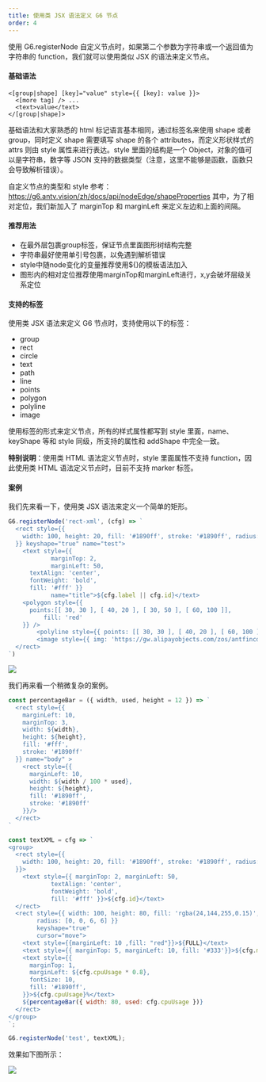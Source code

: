```yaml
---
title: 使用类 JSX 语法定义 G6 节点
order: 4
---
```


使用 G6.registerNode 自定义节点时，如果第二个参数为字符串或一个返回值为字符串的 function，我们就可以使用类似 JSX 的语法来定义节点。

#### 基础语法

```
<[group|shape] [key]="value" style={{ [key]: value }}>
  <[more tag] /> ...
  <text>value</text>
</[group|shape]>
```

基础语法和大家熟悉的 html 标记语言基本相同，通过标签名来使用 shape 或者 group，同时定义 shape 需要填写 shape 的各个 attributes，而定义形状样式的 attrs 则由 style 属性来进行表达。style 里面的结构是一个 Object，对象的值可以是字符串，数字等 JSON 支持的数据类型（注意，这里不能够是函数，函数只会导致解析错误）。


自定义节点的类型和 style 参考：https://g6.antv.vision/zh/docs/api/nodeEdge/shapeProperties
其中，为了相对定位，我们新加入了 marginTop 和 marginLeft 来定义左边和上面的间隔。

#### 推荐用法

- 在最外层包裹group标签，保证节点里面图形树结构完整
- 字符串最好使用单引号包裹，以免遇到解析错误
- style中随node变化的变量推荐使用${}的模板语法加入
- 图形内的相对定位推荐使用marginTop和marginLeft进行，x,y会破坏层级关系定位

#### 支持的标签

使用类 JSX 语法来定义 G6 节点时，支持使用以下的标签：

- group
- rect
- circle
- text
- path
- line
- points
- polygon
- polyline
- image


使用标签的形式来定义节点，所有的样式属性都写到 style 里面，name、keyShape 等和 style 同级，所支持的属性和 addShape 中完全一致。

**特别说明**：使用类 HTML 语法定义节点时，style 里面属性不支持 function，因此使用类 HTML 语法定义节点时，目前不支持 marker 标签。

#### 案例

我们先来看一下，使用类 JSX 语法来定义一个简单的矩形。

```javascript
G6.registerNode('rect-xml', (cfg) => `
  <rect style={{
    width: 100, height: 20, fill: '#1890ff', stroke: '#1890ff', radius: [6, 6, 0, 0]
  }} keyshape="true" name="test">
    <text style={{ 
			marginTop: 2, 
			marginLeft: 50, 
      textAlign: 'center', 
      fontWeight: 'bold', 
      fill: '#fff' }} 
			name="title">${cfg.label || cfg.id}</text>
    <polygon style={{
      points:[[ 30, 30 ], [ 40, 20 ], [ 30, 50 ], [ 60, 100 ]],
          fill: 'red'
    }} />
        <polyline style={{ points: [[ 30, 30 ], [ 40, 20 ], [ 60, 100 ]] }} />
        <image style={{ img: 'https://gw.alipayobjects.com/zos/antfincdn/FLrTNDvlna/antv.png', width: 48, height: 48, marginTop: 100 }} />
  </rect>
`)
```

<img src='https://gw.alipayobjects.com/mdn/rms_f8c6a0/afts/img/A*E3UGRq1m-wYAAAAAAAAAAAAAARQnAQ' />

我们再来看一个稍微复杂的案例。

```javascript
const percentageBar = ({ width, used, height = 12 }) => `
  <rect style={{
    marginLeft: 10,
    marginTop: 3,
    width: ${width},
    height: ${height},
    fill: '#fff',
    stroke: '#1890ff'
  }} name="body" >
    <rect style={{
      marginLeft: 10,
      width: ${width / 100 * used},
      height: ${height},
      fill: '#1890ff',
      stroke: '#1890ff'
    }}/>
  </rect>
`

const textXML = cfg => `
<group>
  <rect style={{
    width: 100, height: 20, fill: '#1890ff', stroke: '#1890ff', radius: [6, 6, 0, 0]
  }}>
    <text style={{ marginTop: 2, marginLeft: 50, 
			textAlign: 'center',
			fontWeight: 'bold', 
			fill: '#fff' }}>${cfg.id}</text>
  </rect>
  <rect style={{ width: 100, height: 80, fill: 'rgba(24,144,255,0.15)', 
		radius: [0, 0, 6, 6] }} 
		keyshape="true" 
		cursor="move">
    <text style={{marginLeft: 10 ,fill: "red"}}>${FULL}</text>
    <text style={{ marginTop: 5, marginLeft: 10, fill: '#333'}}>${cfg.metric}: </text>
    <text style={{
      marginTop: 1,
      marginLeft: ${cfg.cpuUsage * 0.8},
      fontSize: 10,
      fill: '#1890ff',
    }}>${cfg.cpuUsage}%</text>
    ${percentageBar({ width: 80, used: cfg.cpuUsage })}
  </rect>
</group>
`;

G6.registerNode('test', textXML);

```
效果如下图所示：

<img src='https://gw.alipayobjects.com/mdn/rms_f8c6a0/afts/img/A*PM5zTa1u1usAAAAAAAAAAAAAARQnAQ' />
